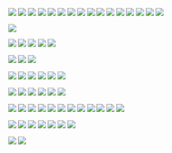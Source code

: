 ![](https://i.imghippo.com/files/bHvkP1721593663.gif) ![](https://i.imghippo.com/files/wWT2435Gj.webp) ![](https://i.imghippo.com/files/voHxo1721594136.gif) ![](https://i.imghippo.com/files/zWewE1721601784.gif) ![](https://i.imghippo.com/files/g2VQ71727887541.gif) ![](https://i.imghippo.com/files/mHw8323LxM.webp) ![](https://i.imghippo.com/files/tmQe6968Ng.webp) ![](https://i.imghippo.com/files/5ujWc1727887651.gif) ![](https://i.imghippo.com/files/Iqpa1654oQ.webp) ![](https://i.imghippo.com/files/X8231voo.webp) ![](https://i.imghippo.com/files/BHWU4188Dws.webp) ![](https://i.imghippo.com/files/dhqU4475GQs.webp) ![](https://i.imghippo.com/files/Wbh2771hZE.png) ![](https://i.imghippo.com/files/yFJS4914GSA.webp) ![](https://i.imghippo.com/files/NMZ1559cIE.webp) ![](https://i.imghippo.com/files/ck9729IO.webp)

![](https://i.imghippo.com/files/hiDNC1727887077.png)

![](https://i.ibb.co/gddY5rL/anti-usuk-stamp-by-anti-giripan-da4a1i1-fullview.png) ![](https://i.imghippo.com/files/yQQWK1721591416.png) ![](https://i.imghippo.com/files/V8kxt1721591654.gif) ![](https://i.imghippo.com/files/T7jef1721591716.gif) ![](https://i.imghippo.com/files/V5f2A1721591774.png)

![](https://i.imghippo.com/files/apl6265U.jpg) ![](https://i.imghippo.com/files/RcgR5366QpQ.png) ![](https://i.imghippo.com/files/SH2990iX.png)

![](https://i.imghippo.com/files/L6h4y1721592479.jpg) ![](https://i.imghippo.com/files/WGovq1721592514.gif) ![](https://i.imghippo.com/files/uJVa51721592555.jpg) ![](https://i.imghippo.com/files/9krd21721592637.png) ![](https://i.imghippo.com/files/byrGV1721592772.jpg) ![](https://i.imghippo.com/files/4gUTK1721592836.gif)

![](https://i.imghippo.com/files/1ir1n1727886811.gif) ![](https://i.imghippo.com/files/gZ1BP1727887729.gif) ![](https://i.imghippo.com/files/jNXJg1727887809.png) ![](https://i.imghippo.com/files/aWFhW1727887871.png) ![](https://i.imghippo.com/files/O8PiM1727888109.gif) ![](https://i.imghippo.com/files/Hh56Q1727888721.gif)

![](https://i.imghippo.com/files/HWBK4281kZ.gif) ![](https://i.imghippo.com/files/0cFl71727888202.png) ![](https://i.imghippo.com/files/HouDl1727888250.png) ![](https://i.imghippo.com/files/jSM4619FUc.png) ![](https://i.imghippo.com/files/bZr7t1727888428.png) ![](https://i.imghippo.com/files/rEKD5885Ww.webp) ![](https://i.imghippo.com/files/9JIvN1727888478.gif) ![](https://i.imghippo.com/files/Ncz1R1727889293.png) ![](https://i.imghippo.com/files/rCO9958Sow.png) ![](https://i.imghippo.com/files/JBkl5198MZc.png) ![](https://i.imghippo.com/files/JT2879MEY.png) ![](https://i.imghippo.com/files/Fy1886cV.webp)

![](https://i.imghippo.com/files/e7zLL1721593103.png) ![](https://i.imghippo.com/files/Zyuyn1727889403.png) ![](https://i.imghippo.com/files/DFroZ1721593246.png) ![](https://i.imghippo.com/files/Hf7IN1721593293.png) ![](https://i.imghippo.com/files/SPZ9m1721593599.png) ![](https://i.imghippo.com/files/Xtal51721593736.png) ![](https://i.imghippo.com/files/IXt7503RPU.png)

![](https://i.imghippo.com/files/CpuJ5209TWY.png) ![](https://i.imghippo.com/files/FCH6176YMk.png)




